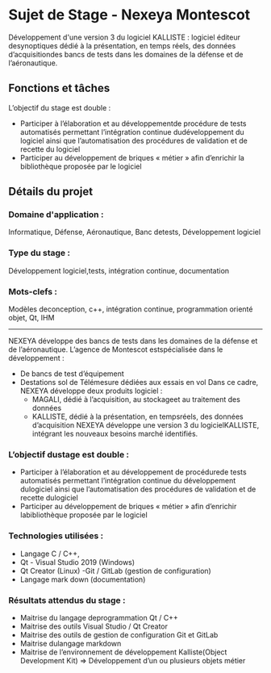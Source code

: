 # Sujet de Stage - Nexeya Montescot  

Développement d'une version 3 du logiciel KALLISTE : logiciel éditeur desynoptiques dédié à la présentation, en temps réels, des données d’acquisitiondes bancs de tests dans les domaines de la défense et de l’aéronautique.

## Fonctions et tâches

L’objectif du stage est double :  
- Participer à l’élaboration et au développementde procédure de tests automatisés permettant l’intégration continue dudéveloppement du logiciel ainsi que l’automatisation des procédures de validation et de recette du logiciel 
- Participer au développement de briques « métier » afin d’enrichir la bibliothèque proposée par le logiciel

## Détails du projet

### Domaine d'application :  
Informatique, Défense, Aéronautique, Banc detests, Développement logiciel  
### Type du stage : 
Développement logiciel,tests, intégration continue, documentation  
### Mots-clefs :
Modèles deconception, c++, intégration continue, programmation orienté objet, Qt, IHM  

---

NEXEYA développe des bancs de tests dans les domaines de la défense et de l’aéronautique. L’agence de Montescot estspécialisée dans le développement : 
- De bancs de test d’équipement 
- Destations sol de Télémesure dédiées aux essais en vol Dans ce cadre, NEXEYA développe deux produits logiciel : 
  - MAGALI, dédié à l’acquisition, au stockageet au traitement des données 
  - KALLISTE, dédié à la présentation, en tempsréels, des données d’acquisition NEXEYA développe une version 3 du logicielKALLISTE, intégrant les nouveaux besoins marché identifiés. 

### L’objectif dustage est double : 
- Participer à l’élaboration et au développement de procédurede tests automatisés permettant l’intégration continue du développement dulogiciel ainsi que l’automatisation des procédures de validation et de recette dulogiciel 
- Participer au développement de briques « métier » afin d’enrichir labibliothèque proposée par le logiciel 

### Technologies utilisées :  
- Langage C / C++, 
- Qt - Visual Studio 2019 (Windows)
- Qt Creator (Linux) -Git / GitLab (gestion de configuration) 
- Langage mark down (documentation)

### Résultats attendus du stage :   
- Maitrise du langage deprogrammation Qt / C++ 
- Maitrise des outils Visual Studio / Qt Creator 
- Maitrise des outils de gestion de configuration Git et GitLab 
- Maitrise dulangage markdown 
- Maitrise de l’environnement de développement Kalliste(Object Development Kit) => Développement d’un ou plusieurs objets métier
